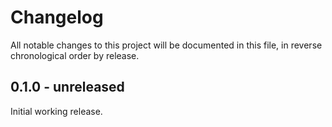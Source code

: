 # Changelog

All notable changes to this project will be documented in this file, in reverse chronological order by release.

## 0.1.0 - unreleased

Initial working release.